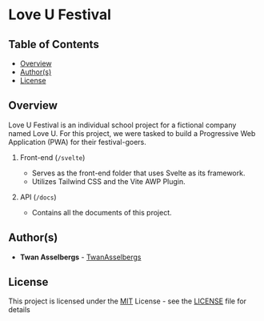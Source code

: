 # Love U Festival


## Table of Contents

  - [Overview](#overview)
  - [Author(s)](#authors)
  - [License](#license)


## Overview

Love U Festival is an individual school project for a fictional company named Love U. For this project, we were tasked to build a Progressive Web Application (PWA) for their festival-goers.

1. Front-end (`/svelte`)

   - Serves as the front-end folder that uses Svelte as its framework.
   - Utilizes Tailwind CSS and the Vite AWP Plugin.

2. API (`/docs`)

   - Contains all the documents of this project.


## Author(s)

- **Twan Asselbergs** - [TwanAsselbergs](https://github.com/TwanAsselbergs)


## License

This project is licensed under the [MIT](LICENSE.md)
License - see the [LICENSE](LICENSE) file for
details
